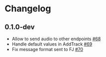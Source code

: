 # Changelog

## 0.1.0-dev

- Allow to send audio to other endpoints [#68](https://github.com/fishjam-cloud/membrane_rtc_engine/pull/68)
- Handle default values in AddTrack [#69](https://github.com/fishjam-cloud/membrane_rtc_engine/pull/69)
- Fix message format sent to FJ [#70](https://github.com/fishjam-cloud/membrane_rtc_engine/pull/70)

